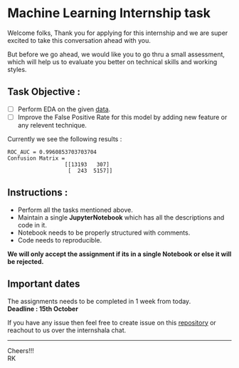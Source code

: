 
# Machine Learning Internship task

Welcome folks, Thank you for applying for this internship and we are super excited to take this conversation ahead with you.

But before we go ahead, we would like you to go thru a small assessment, which will help us to evaluate you better on technical skills and working styles.


## Task Objective :
* [ ] Perform EDA on the given [data](https://github.com/geniusai-research/interns_task/blob/main/sampled_data2.csv).
* [ ] Improve the False Positive Rate for this model by adding new feature or any relevent technique. 

Currently we see the following results :
```
ROC_AUC = 0.9960853703703704
Confusion Matrix = 
                  [[13193   307]
                   [  243  5157]]
 ```                                  


## Instructions :
* Perform all the tasks mentioned above.
* Maintain a single **JupyterNotebook** which has all the descriptions and code in it. 
* Notebook needs to be properly structured with comments.
* Code needs to reproducible.

**We will only accept the assignment if its in a single Notebook or else it will be rejected.**

## Important dates
The assignments needs to be completed in 1 week from today. <br>
**Deadline : 15th October**


If you have any issue then feel free to create issue on this [repository](https://github.com/geniusai-research/interns_task/) or reachout to us over the internshala chat.

<hr>

Cheers!!!  <br>
RK 
